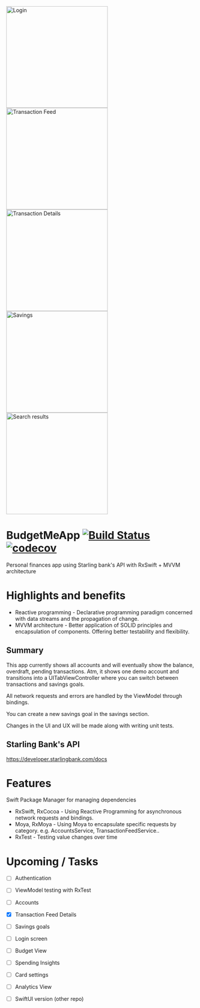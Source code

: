 <img alt="Login" src="https://user-images.githubusercontent.com/18484997/78169655-a2bdbe00-7449-11ea-9dfb-60f3e708f36b.png" width=270 align=left>
<img alt="Transaction Feed" src="https://user-images.githubusercontent.com/18484997/77860702-723b1180-7208-11ea-907e-f0e8704bed20.png" width=270 align=left>
<img alt="Transaction Details" src="https://user-images.githubusercontent.com/18484997/77860695-6d765d80-7208-11ea-919d-56459150ce16.png" width=270 align=left>
<img alt="Savings" src="https://user-images.githubusercontent.com/18484997/77860828-3d7b8a00-7209-11ea-813a-18e7114bc892.png" width=270 align=left>
<img alt="Search results" src="https://user-images.githubusercontent.com/18484997/78168715-5756e000-7448-11ea-8a63-5a74bace85a5.png" width=270 align=center>


# BudgetMeApp [![Build Status](https://travis-ci.org/kuriishu27/BudgetMeApp.svg?branch=master)](https://travis-ci.org/kuriishu27/BudgetMeApp)  [![codecov](https://codecov.io/gh/kuriishu27/BudgetMeApp/branch/master/graph/badge.svg)](https://codecov.io/gh/kuriishu27/BudgetMeApp)


Personal finances app using Starling bank's API with RxSwift + MVVM architecture

# Highlights and benefits
- Reactive programming - Declarative programming paradigm concerned with data streams and the propagation of change.
- MVVM architecture - Better application of SOLID principles and encapsulation of components. Offering better testability and flexibility.

## Summary
This app currently shows all accounts and will eventually show the balance, overdraft, pending transactions.
Atm, it shows one demo account and transitions into a UITabViewController where you can switch between transactions and savings goals.

All network requests and errors are handled by the ViewModel through bindings.

You can create a new savings goal in the savings section.

Changes in the UI and UX will be made along with writing unit tests.

## Starling Bank's API
https://developer.starlingbank.com/docs


# Features

Swift Package Manager for managing dependencies
- RxSwift, RxCocoa - 
Using Reactive Programming for asynchronous network requests and bindings.
- Moya, RxMoya - 
Using Moya to encapsulate specific requests by category. e.g. AccountsService, TransactionFeedService..
- RxTest - Testing value changes over time

# Upcoming / Tasks
- [ ] Authentication
- [ ] ViewModel testing with RxTest
- [ ] Accounts
- [x] Transaction Feed Details
- [ ] Savings goals
- [ ] Login screen
- [ ] Budget View
- [ ] Spending Insights
- [ ] Card settings
- [ ] Analytics View
- [ ] SwiftUI version (other repo)

